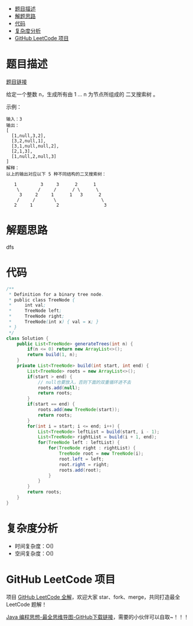 
- [题目描述](#题目描述)
- [解题思路](#解题思路)
- [代码](#代码)
- [复杂度分析](#复杂度分析)
- [GitHub LeetCode 项目](#github-leetcode-项目)

# 题目描述

[题目链接](https://leetcode-cn.com/problems/unique-binary-search-trees-ii/)

给定一个整数 n，生成所有由 1 ... n 为节点所组成的 二叉搜索树 。

示例：

```
输入：3
输出：
[
  [1,null,3,2],
  [3,2,null,1],
  [3,1,null,null,2],
  [2,1,3],
  [1,null,2,null,3]
]
解释：
以上的输出对应以下 5 种不同结构的二叉搜索树：

   1         3     3      2      1
    \       /     /      / \      \
     3     2     1      1   3      2
    /     /       \                 \
   2     1         2                 3

```

# 解题思路

dfs

# 代码

```java
/**
 * Definition for a binary tree node.
 * public class TreeNode {
 *     int val;
 *     TreeNode left;
 *     TreeNode right;
 *     TreeNode(int x) { val = x; }
 * }
 */
class Solution {
    public List<TreeNode> generateTrees(int n) {
        if(n <= 0) return new ArrayList<>();
        return build(1, n);
    }
    private List<TreeNode> build(int start, int end) {
        List<TreeNode> roots = new ArrayList<>();       
        if(start > end) {           
            // null也要放入，否则下面的双重循环进不去
            roots.add(null);
            return roots;
        }
        if(start == end) {
            roots.add(new TreeNode(start));
            return roots;
        }
        for(int i = start; i <= end; i++) {
            List<TreeNode> leftList = build(start, i - 1);
            List<TreeNode> rightList = build(i + 1, end);
            for(TreeNode left : leftList) {             
                for(TreeNode right : rightList) {
                    TreeNode root = new TreeNode(i);
                    root.left = left;
                    root.right = right;
                    roots.add(root);
                }
            }
        }
        return roots;
    }
}
```

# 复杂度分析

- 时间复杂度：O()
- 空间复杂度：O()

# GitHub LeetCode 项目

项目 [GitHub LeetCode 全解](https://github.com/LjyYano/LeetCode)，欢迎大家 star、fork、merge，共同打造最全 LeetCode 题解！

[Java 编程思想-最全思维导图-GitHub下载链接](https://github.com/LjyYano/Thinking_in_Java_MindMapping)，需要的小伙伴可以自取~！！！